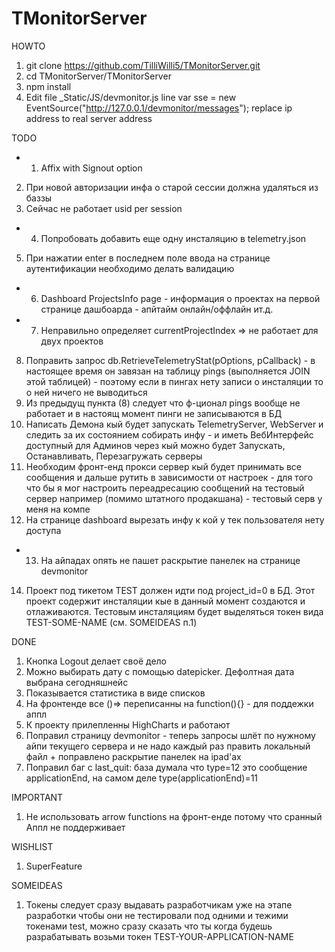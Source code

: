 ﻿# TMonitorServer
HOWTO

1. git clone https://github.com/TilliWilli5/TMonitorServer.git
2. cd TMonitorServer/TMonitorServer
3. npm install
4. Edit file _Static/JS/devmonitor.js line var sse = new EventSource("http://127.0.0.1/devmonitor/messages"); replace ip address to real server address

TODO

- 1. Affix with Signout option
2. При новой авторизации инфа о старой сессии должна удаляться из баззы
3. Сейчас не работает usid per session
- 4. Попробовать добавить еще одну инсталяцию в telemetry.json
5. При нажатии enter в последнем поле ввода на странице аутентификации необходимо делать валидацию
- 6. Dashboard ProjectsInfo page - информация о проектах на первой странице дашбоарда - апйтайм онлайн/оффлайн ит.д.
- 7. Неправильно определяет currentProjectIndex => не работает для двух проектов
8. Поправить запрос db.RetrieveTelemetryStat(pOptions, pCallback) - в настоящее время он завязан на таблицу pings (выполняется JOIN этой таблицей) - поэтому если в пингах нету записи о инсталяции то о ней ничего не выводиться
9. Из предыдущ пункта (8) следует что ф-ционал pings вообще не работает и в настоящ момент пинги не записываются в БД
10. Написать Демона кый будет запускать TelemetryServer, WebServer и следить за их состоянием собирать инфу - и иметь ВебИнтерфейс доступный для Админов через кый можно будет Запускать, Останавливать, Перезагружать серверы
11. Необходим фронт-енд прокси сервер кый будет принимать все сообщения и дальше рутить в зависимости от настроек - для того что бы я мог настроить переадресацию сообщений на тестовый сервер например (помимо штатного продакшана) - тестовый серв у меня на компе
12. На странице dashboard вырезать инфу к кой у тек пользователя нету доступа
- 13. На айпадах опять не пашет раскрытие панелек на странице devmonitor
14. Проект под тикетом TEST должен идти под project_id=0 в БД. Этот проект содержит инсталяции кые в данный момент создаются и отлаживаются. Тестовым инсталяциям будет выделяться токен вида TEST-SOME-NAME (см. SOMEIDEAS п.1)

DONE

1. Кнопка Logout делает своё дело
2. Можно выбирать дату с помощью datepicker. Дефолтная дата выбрана сегодняшнейc
3. Показывается статистика в виде списков
4. На фронтенде все ()=> переписанны на function(){} - для поддежки аппл
5. К проекту прилепленны HighCharts и работают
6. Поправил страницу devmonitor - теперь запросы шлёт по нужному айпи текущего сервера и не надо каждый раз править локальный файл + поправлено раскрытие панелек на ipad'ax
7. Поправил баг с last_quit: база думала что type=12 это сообщение applicationEnd, на самом деле type(applicationEnd)=11

IMPORTANT

1. Не использовать arrow functions на фронт-енде потому что сранный Аппл не поддерживает

WISHLIST

1. SuperFeature

SOMEIDEAS

1. Токены следует сразу выдавать разработчикам уже на этапе разработки чтобы они не тестировали под одними и тежими токенами test, можно сразу сказать что ты когда будешь разрабатывать возьми токен TEST-YOUR-APPLICATION-NAME
